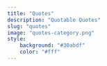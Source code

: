 ```yaml
---
title: "Quotes"
description: "Quotable Quotes"
slug: "quotes"
image: "quotes-category.png"
style:
    background: "#30abdf"
    color: "#fff"
---
```

